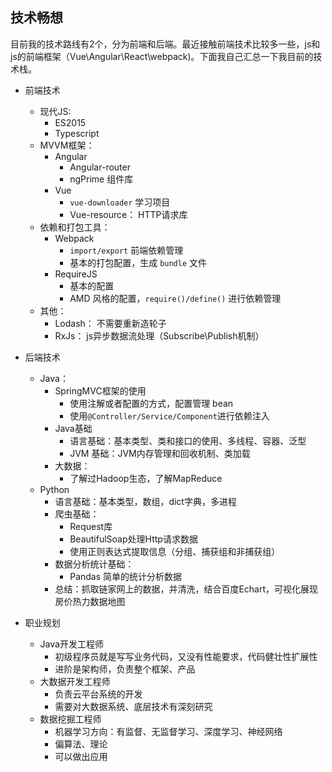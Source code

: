 ## 技术畅想

目前我的技术路线有2个，分为前端和后端。最近接触前端技术比较多一些，js和js的前端框架（Vue\Angular\React\webpack)。下面我自己汇总一下我目前的技术栈。

- 前端技术
    - 现代JS:
        - ES2015
        - Typescript
    - MVVM框架：
        - Angular
            - Angular-router
            - ngPrime 组件库
        - Vue
            - `vue-downloader` 学习项目
            - Vue-resource： HTTP请求库
    - 依赖和打包工具：
        - Webpack
            - `import/export` 前端依赖管理
            - 基本的打包配置，生成 `bundle` 文件
        - RequireJS
            - 基本的配置
            - AMD 风格的配置，`require()/define()` 进行依赖管理
    - 其他：
        - Lodash： 不需要重新造轮子
        - RxJs： js异步数据流处理（Subscribe\Publish机制）


- 后端技术
    - Java：
        - SpringMVC框架的使用
            - 使用注解或者配置的方式，配置管理 bean
            - 使用`@Controller/Service/Component`进行依赖注入
        - Java基础
            - 语言基础：基本类型、类和接口的使用、多线程、容器、泛型
            - JVM 基础：JVM内存管理和回收机制、类加载
        - 大数据：
            - 了解过Hadoop生态，了解MapReduce
    - Python
        - 语言基础：基本类型，数组，dict字典，多进程
        - 爬虫基础：
            - Request库
            - BeautifulSoap处理Http请求数据
            - 使用正则表达式提取信息（分组、捕获组和非捕获组）
        - 数据分析统计基础：
            - Pandas 简单的统计分析数据
        - 总结：抓取链家网上的数据，并清洗，结合百度Echart，可视化展现房价热力数据地图

- 职业规划
    - Java开发工程师
        - 初级程序员就是写写业务代码，又没有性能要求，代码健壮性扩展性
        - 进阶是架构师，负责整个框架、产品
    - 大数据开发工程师
        - 负责云平台系统的开发
        - 需要对大数据系统、底层技术有深刻研究
    - 数据挖掘工程师
        - 机器学习方向：有监督、无监督学习、深度学习、神经网络
        - 偏算法、理论
        - 可以做出应用